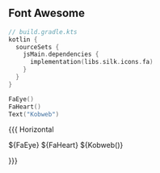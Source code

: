 ## Font Awesome

```kotlin 5
// build.gradle.kts
kotlin {
  sourceSets {
    jsMain.dependencies {
      implementation(libs.silk.icons.fa)
    }
  }
}
```

```kotlin
FaEye()
FaHeart()
Text("Kobweb")
```

{{{ Horizontal

${FaEye} ${FaHeart} ${Kobweb()}

}}}
